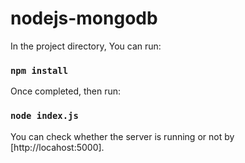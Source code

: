 # nodejs-mongodb

In the project directory, You can run:
### `npm install`

Once completed, then run:
### `node index.js`

You can check whether the server is running or not by [http://locahost:5000].
